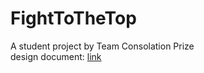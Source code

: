 # FightToTheTop
A student project by Team Consolation Prize  
design document: [link](https://docs.google.com/document/d/1EC5N3KDMHn0urvuwUWke21YJXnQ4oy_8o7y1VwAQV_Q/edit?usp=sharing)
